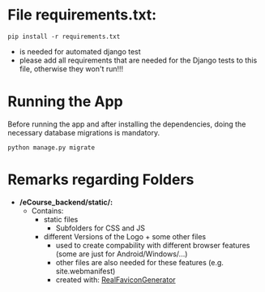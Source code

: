 # File requirements.txt:
```
pip install -r requirements.txt
```
* is needed for automated django test
* please add all requirements that are needed for the Django tests to this file, otherwise they won't run!!!

# Running the App
Before running the app and after installing the dependencies, doing the necessary database migrations is mandatory.
```
python manage.py migrate
```

# Remarks regarding Folders
* **/eCourse_backend/static/:**
    * Contains:
        * static files
            * Subfolders for CSS and JS
        * different Versions of the Logo + some other files
            * used to create compability with different browser features (some are just for Android/Windows/...)
            * other files are also needed for these features (e.g. site.webmanifest)
            * created with: [RealFaviconGenerator](https://realfavicongenerator.net/)